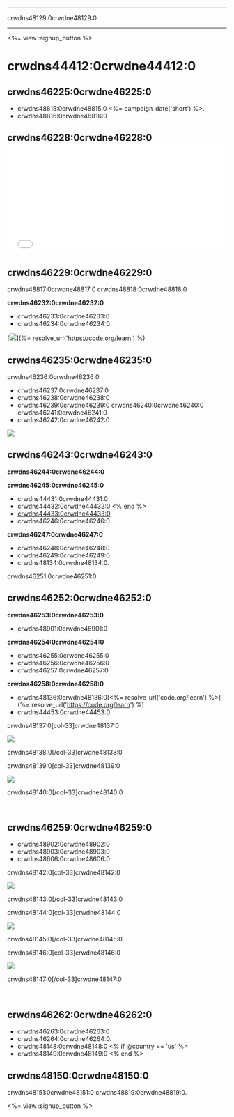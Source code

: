 * * *

crwdns48129:0crwdne48129:0

* * *

<%= view :signup_button %>

# crwdns44412:0crwdne44412:0

## crwdns46225:0crwdne46225:0

  * crwdns48815:0crwdne48815:0 <%= campaign_date('short') %>.
  * crwdns48816:0crwdne48816:0

## crwdns46228:0crwdne46228:0 <iframe width="500" height="255" src="//www.youtube.com/embed/tQeSke4hIds" frameborder="0" allowfullscreen></iframe>
## crwdns46229:0crwdne46229:0

crwdns48817:0crwdne48817:0 crwdns48818:0crwdne48818:0

**crwdns46232:0crwdne46232:0**

  * crwdns46233:0crwdne46233:0
  * crwdns46234:0crwdne46234:0

[![](/images/fit-700/tutorials.png)](%= resolve_url('https://code.org/learn') %)

## crwdns46235:0crwdne46235:0

crwdns46236:0crwdne46236:0

  * crwdns46237:0crwdne46237:0
  * crwdns46238:0crwdne46238:0
  * crwdns46239:0crwdne46239:0 crwdns46240:0crwdne46240:0 crwdns46241:0crwdne46241:0
  * crwdns46242:0crwdne46242:0

![](/images/fit-350/group_ipad.jpg)

## crwdns46243:0crwdne46243:0

**crwdns46244:0crwdne46244:0**

**crwdns46245:0crwdne46245:0**

  * crwdns44431:0crwdne44431:0
  * crwdns44432:0crwdne44432:0 <% end %>
  * [crwdns44433:0crwdne44433:0](https://www.youtube.com/watch?v=6XvmhE1J9PY)
  * crwdns46246:0crwdne46246:0.

**crwdns46247:0crwdne46247:0**

  * crwdns46248:0crwdne46248:0
  * crwdns46249:0crwdne46249:0
  * crwdns48134:0crwdne48134:0.

crwdns46251:0crwdne46251:0

## crwdns46252:0crwdne46252:0

**crwdns46253:0crwdne46253:0**

  * crwdns48901:0crwdne48901:0

**crwdns46254:0crwdne46254:0**

  * crwdns46255:0crwdne46255:0
  * crwdns46256:0crwdne46256:0
  * crwdns46257:0crwdne46257:0

**crwdns46258:0crwdne46258:0**

  * crwdns48136:0crwdne48136:0[<%= resolve_url('code.org/learn') %>](%= resolve_url('https://code.org/learn') %)
  * crwdns44453:0crwdne44453:0

crwdns48137:0[col-33]crwdne48137:0

![](/images/fit-250/highschoolgirls.jpeg)

crwdns48138:0[/col-33]crwdne48138:0

crwdns48139:0[col-33]crwdne48139:0

![](/images/fit-300/group_ar.jpg)

crwdns48140:0[/col-33]crwdne48140:0

<p style="clear:both">
  &nbsp;
</p>

## crwdns46259:0crwdne46259:0

  * crwdns48902:0crwdne48902:0
  * crwdns48903:0crwdne48903:0
  * crwdns48606:0crwdne48606:0

crwdns48142:0[col-33]crwdne48142:0

![](/images/fit-250/celebrate2.jpeg)

crwdns48143:0[/col-33]crwdne48143:0

crwdns48144:0[col-33]crwdne48144:0

![](/images/fit-260/highlight-certificates.jpg)

crwdns48145:0[/col-33]crwdne48145:0

crwdns48146:0[col-33]crwdne48146:0

![](/images/fit-300/boy-certificate.jpg)

crwdns48147:0[/col-33]crwdne48147:0

<p style="clear:both">
  &nbsp;
</p>

## crwdns46262:0crwdne46262:0

  * crwdns46263:0crwdne46263:0 
  * crwdns46264:0crwdne46264:0.
  * crwdns48148:0crwdne48148:0 <% if @country == 'us' %>
  * crwdns48149:0crwdne48149:0 <% end %>

## crwdns48150:0crwdne48150:0

crwdns48151:0crwdne48151:0 crwdns48819:0crwdne48819:0.

<%= view :signup_button %>
